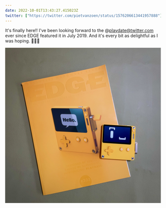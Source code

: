 ```yaml
---
date: 2022-10-01T13:43:27.415023Z
twitter: ["https://twitter.com/pietvanzoen/status/1576206613441957888"]
---
```

It's finally here!! I've been looking forward to the @playdate@twitter.com ever since EDGE featured it in July 2019. And it's every bit as delightful as I was hoping. 💛💛💛 

![Edge magazine from July 2019 featuring the Playdate console on the cover. My playdate console sits on top.](/media/IMG_4616.jpeg)
